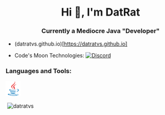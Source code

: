 <h1 align="center">Hi 👋, I'm DatRat</h1>
<h3 align="center">Currently a Mediocre Java "Developer"</h3>

- (datratvs.github.io)[https://datratvs.github.io]

- Code's Moon Technologies: [![Discord](https://discordapp.com/api/guilds/689492899389505650/widget.png)](https://discord.gg/XpTWUy72Cq)

<h3 align="left">Languages and Tools:</h3>
<p align="left"> <a href="https://www.java.com" target="_blank"> <img src="https://raw.githubusercontent.com/devicons/devicon/master/icons/java/java-original.svg" alt="java" width="40" height="40"/> </a> </p>

<p>&nbsp;<img align="center" src="https://github-readme-stats.vercel.app/api?username=datratvs&show_icons=true&locale=en" alt="datratvs" /></p>
